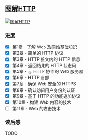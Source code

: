 ## [图解HTTP](https://book.douban.com/subject/25863515/)

[![图解HTTP](https://img2.doubanio.com/view/subject/l/public/s27283822.jpg)](https://book.douban.com/subject/25863515/)

### 进度

- [x] 第1章 - 了解 Web 及网络基础知识
- [x] 第2章 - 简单的 HTTP 协议
- [x] 第3章 - HTTP 报文内的 HTTP 信息
- [x] 第4章 - 返回结果的 HTTP 状态码
- [x] 第5章 - 与 HTTP 协作的 Web 服务器
- [x] 第6章 - HTTP 首部
- [x] 第7章 - 确保 Web 安全的 HTTPS
- [x] 第8章 - 确认访问用户身份的认证
- [x] 第9章 - 基于 HTTP 的功能追加协议
- [x] 第10章 - 构建 Web 内容的技术
- [ ] 第11章 - Web 的攻击技术

### 读后感

TODO
